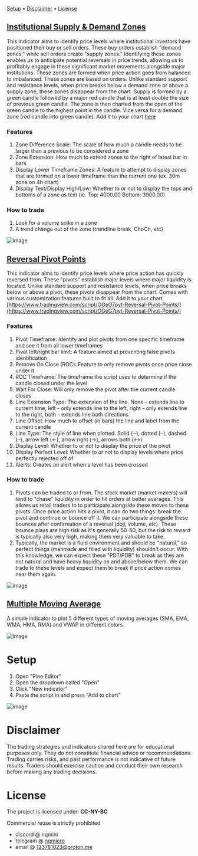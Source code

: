 [Setup](https://github.com/8pz/tradingview-indicators?tab=readme-ov-file#setup) • [Disclaimer](https://github.com/8pz/tradingview-indicators?tab=readme-ov-file#disclaimer) • [License](https://github.com/8pz/tradingview-indicators?tab=readme-ov-file#license)

## [Institutional Supply & Demand Zones](https://github.com/8pz/Tradingview-Indicators/blob/main/scripts/Institutional%20Supply%20%26%20Demand%20Zones)
This indicator aims to identify price levels where institutional investors have positioned their buy or sell orders. These buy orders establish "demand zones," while sell orders create "supply zones." Identifying these zones enables us to anticipate potential reversals in price trends, allowing us to profitably engage in these significant market movements alongside major institutions. These zones are formed when price action goes from balanced to imbalanced. These zones are based on orders. Unlike standard support and resistance levels, when price breaks below a demand zone or above a supply zone, these zones disappear from the chart. Supply is formed by a green candle followed by a major red candle that is at least double the size of previous green candle. The zone is then charted from the open of the green candle to the highest point in the candle. Vice versa for a demand zone (red candle into green candle). Add it to your chart [here](https://www.tradingview.com/script/eAO9uAu5-Institutional-Supply-and-Demand-Zones/)

### Features

1. Zone Difference Scale: The scale of how much a candle needs to be larger than a previous to be considered a zone
2. Zone Extension: How much to extend zones to the right of latest bar in bars
3. Display Lower Timeframe Zones: A feature to attempt to display zones that are formed on a lower timeframe than the current one (ex. 30m zone on 4h chart)
4. Display Text/Display High/Low: Whether to or not to display the tops and bottoms of a zone as text (ie. Top: 4000.00 Bottom: 3900.00)

### How to trade
1. Look for a volume spike in a zone
2. A trend change out of the zone (trendline break, ChoCh, etc)

![image](https://github.com/2LV/Tradingview-Indicators/assets/70970973/3b0c8719-e79e-4677-999f-8f4400868a15)

## [Reversal Pivot Points](https://github.com/8pz/tradingview-indicators/blob/main/scripts/Reversal%20Pivot%20Points) 
This indicator aims to identify price levels where price action has quickly reversed from. These "pivots" establish major levels where major liquidity is located. Unlike standard support and resistance levels, when price breaks below or above a pivot, these pivots disappear from the chart. Comes with various customization features built to fit all. Add it to your chart [https://www.tradingview.com/script/OGeG7pyt-Reversal-Pivot-Points/](https://www.tradingview.com/script/OGeG7pyt-Reversal-Pivot-Points/)

### Features
1. Pivot Timeframe: Identify and plot pivots from one specific timeframe and see it from all lower timeframes
2. Pivot left/right bar limit: A feature aimed at preventing false pivots identification
3. Remove On Close (ROC): Feature to only remove pivots once price close under it
4. ROC Timeframe: The timeframe the script uses to determine if the candle closed under the level
5. Wait For Close: Will only remove the pivot after the current candle closes
6. Line Extension Type: The extension of the line. None - extends line to current time, left - only extends line to the left, right - only extends line to the right, both - extends line both directions
7. Line Offset: How much to offset (in bars) the line and label from the current candle
8. Line Type: The style of line when plotted. Solid (─), dotted (┈), dashed (╌), arrow left (←), arrow right (→), arrows both (↔)
9. Display Level: Whether to or not to display the price of the pivot
10. Display Perfect Level: Whether to or not to display levels where price perfectly rejected off of
11. Alerts: Creates an alert when a level has been crossed

### How to trade

1. Pivots can be traded to or from. The stock market (market makers) will tend to "chase" liquidity in order to fill orders at better averages. This allows us retail traders to to participate alongside these moves to these pivots. Once price action hits a pivot, it can do two things: break the pivot and continue or bounce off it. We can participate alongside these bounces after confirmation of a reversal (doji, volume, etc). These bounce plays are high risk as it's generally 50-50, but the risk to reward is typically also very high, making them very valuable to take.
2. Typically, the market is a fluid environment and should be "natural," so perfect things (manmade and filled with liquidity) shouldn't occur. With this knowledge, we can expect these "PDT/PDB" to break as they are not natural and have heavy liquidity on and above/below them. We can trade to these levels and expect them to break if price action comes near them again. 

![image](https://github.com/2LV/Tradingview-Indicators/assets/70970973/8f823bf0-69f7-4c27-a726-967af4ca3bfd)

## [Multiple Moving Average](https://github.com/8pz/tradingview-indicators/blob/main/scripts/Multiple%20Moving%20Averages) 
A simple indicator to plot 5 different types of moving averages (SMA, EMA, WMA, HMA, RMA) and VWAP in different colors.

![image](https://github.com/2LV/Tradingview-Indicators/assets/70970973/30bdda4a-4369-4510-b472-b083f6ece1d8)

# Setup

1. Open "Pine Editor"
2. Open the dropdown called "Open"
3. Click "New indicator"
4. Paste the script in and press "Add to chart"

![image](https://github.com/8pz/tradingview-scripts/assets/70970973/b0e9d1bf-55da-4ab4-a3df-6396d7b980a4)

# Disclaimer

The trading strategies and indicators shared here are for educational purposes only. They do not constitute financial advice or recommendations. Trading carries risks, and past performance is not indicative of future results. Traders should exercise caution and conduct their own research before making any trading decisions.

# License

The project is licensed under: **CC-NY-BC**

Commercial reuse is strictly prohibited

- discord @ nqmini
- telegram @ [nqmicro](https://t.me/nqmicro)
- email @ 123781023@proton.me
